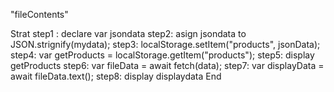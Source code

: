 "fileContents"

Strat
step1 : declare var jsondata 
step2: asign jsondata to JSON.strignify(mydata);
step3: localStorage.setItem("products", jsonData);
step4:   var getProducts = localStorage.getItem("products");
step5: display  getProducts
step6:  var fileData = await fetch(data);
step7:  var displayData = await fileData.text();
step8: display displaydata 
End